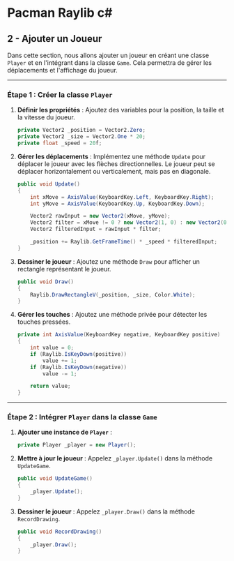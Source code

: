 # Pacman Raylib c#

## 2 - Ajouter un Joueur

Dans cette section, nous allons ajouter un joueur en créant une classe `Player` et en l'intégrant dans la classe `Game`. Cela permettra de gérer les déplacements et l'affichage du joueur.

---

### Étape 1 : Créer la classe `Player`

1. **Définir les propriétés** : Ajoutez des variables pour la position, la taille et la vitesse du joueur.
   ```csharp
   private Vector2 _position = Vector2.Zero;
   private Vector2 _size = Vector2.One * 20;
   private float _speed = 20f;
   ```

2. **Gérer les déplacements** : Implémentez une méthode `Update` pour déplacer le joueur avec les flèches directionnelles. Le joueur peut se déplacer horizontalement ou verticalement, mais pas en diagonale.
   ```csharp
   public void Update()
   {
       int xMove = AxisValue(KeyboardKey.Left, KeyboardKey.Right);
       int yMove = AxisValue(KeyboardKey.Up, KeyboardKey.Down);

       Vector2 rawInput = new Vector2(xMove, yMove);
       Vector2 filter = xMove != 0 ? new Vector2(1, 0) : new Vector2(0, 1);
       Vector2 filteredInput = rawInput * filter;

       _position += Raylib.GetFrameTime() * _speed * filteredInput;
   }
   ```

3. **Dessiner le joueur** : Ajoutez une méthode `Draw` pour afficher un rectangle représentant le joueur.
   ```csharp
   public void Draw()
   {
       Raylib.DrawRectangleV(_position, _size, Color.White);
   }
   ```

4. **Gérer les touches** : Ajoutez une méthode privée pour détecter les touches pressées.
   ```csharp
   private int AxisValue(KeyboardKey negative, KeyboardKey positive)
   {
       int value = 0;
       if (Raylib.IsKeyDown(positive))
           value += 1;
       if (Raylib.IsKeyDown(negative))
           value -= 1;

       return value;
   }
   ```

---

### Étape 2 : Intégrer `Player` dans la classe `Game`

1. **Ajouter une instance de `Player`** :
   ```csharp
   private Player _player = new Player();
   ```

2. **Mettre à jour le joueur** : Appelez `_player.Update()` dans la méthode `UpdateGame`.
   ```csharp
   public void UpdateGame()
   {
       _player.Update();
   }
   ```

3. **Dessiner le joueur** : Appelez `_player.Draw()` dans la méthode `RecordDrawing`.
   ```csharp
   public void RecordDrawing()
   {
       _player.Draw();
   }
   ```
